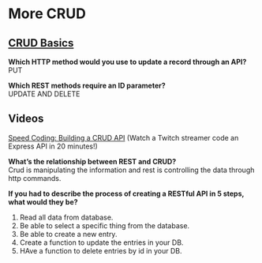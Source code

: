 # More CRUD  

## [CRUD Basics](https://medium.com/geekculture/crud-operations-explained-2a44096e9c88)

**Which HTTP method would you use to update a record through an API?**  
PUT  

**Which REST methods require an ID parameter?**  
UPDATE AND DELETE  

## Videos  

[Speed Coding: Building a CRUD API](https://www.youtube.com/watch?v=EzNcBhSv1Wo) (Watch a Twitch streamer code an Express API in 20 minutes!)  

**What’s the relationship between REST and CRUD?**  
Crud is manipulating the information and rest is controlling the data through http commands.  

**If you had to describe the process of creating a RESTful API in 5 steps, what would they be?**  
1. Read all data from database.
2. Be able to select a specific thing from the database.
3. Be able to create a new entry.
4. Create a function to update the entries in your DB.
5. HAve a function to delete entries by id in your DB.
